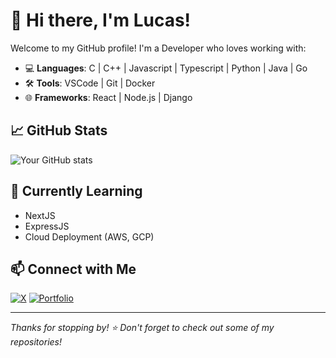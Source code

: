 # 👋 Hi there, I'm Lucas!

Welcome to my GitHub profile! I'm a Developer who loves working with:
- 💻 **Languages**: C | C++ | Javascript | Typescript | Python | Java | Go
- 🛠️ **Tools**: VSCode | Git | Docker
- 🌐 **Frameworks**: React | Node.js | Django

## 📈 GitHub Stats

![Your GitHub stats](https://github-readme-stats.vercel.app/api?username=yourusername&show_icons=true&theme=radical)

## 🌱 Currently Learning
- NextJS
- ExpressJS
- Cloud Deployment (AWS, GCP)

## 📫 Connect with Me

[![X](https://img.shields.io/badge/Twitter-black?style=for-the-badge&logo=twitter)](https://x.com/Lucasuity)
[![Portfolio](https://img.shields.io/badge/Portfolio-000?style=for-the-badge&logo=firefox-browser&logoColor=white)](https://google.com)

---

_Thanks for stopping by! ⭐ Don't forget to check out some of my repositories!_
